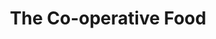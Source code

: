---
title: "The Co-operative Food"
url: /ely/the-co-operative-food-high-street/
shop: Supermarkt
---
